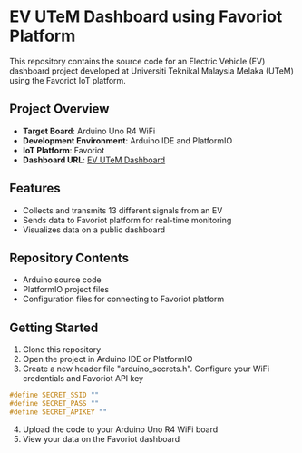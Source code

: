 # EV UTeM Dashboard using Favoriot Platform

This repository contains the source code for an Electric Vehicle (EV) dashboard project developed at Universiti Teknikal Malaysia Melaka (UTeM) using the Favoriot IoT platform.

## Project Overview

- **Target Board**: Arduino Uno R4 WiFi
- **Development Environment**: Arduino IDE and PlatformIO
- **IoT Platform**: Favoriot
- **Dashboard URL**: [EV UTeM Dashboard](https://platform.favoriot.com/public/QTt51mKlLJzuD6nyV1qffSbNNaR03Qhp)

## Features

- Collects and transmits 13 different signals from an EV
- Sends data to Favoriot platform for real-time monitoring
- Visualizes data on a public dashboard

## Repository Contents

- Arduino source code
- PlatformIO project files
- Configuration files for connecting to Favoriot platform

## Getting Started

1. Clone this repository
2. Open the project in Arduino IDE or PlatformIO
3. Create a new header file "arduino_secrets.h". Configure your WiFi credentials and Favoriot API key
   
```cpp
#define SECRET_SSID ""
#define SECRET_PASS ""
#define SECRET_APIKEY ""
```

4. Upload the code to your Arduino Uno R4 WiFi board
5. View your data on the Favoriot dashboard

